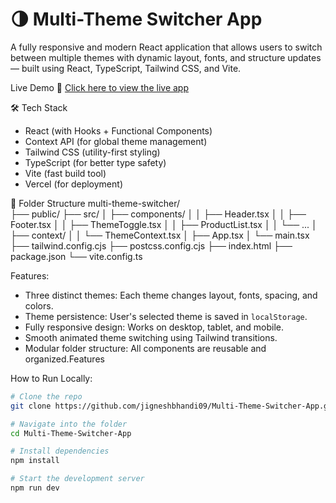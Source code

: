 # 🌗 Multi-Theme Switcher App

A fully responsive and modern React application that allows users to switch between multiple themes with dynamic layout, fonts, and structure updates — built using React, TypeScript, Tailwind CSS, and Vite.

Live Demo
🔗 [Click here to view the live app](https://multi-theme-switcher-app-h4mn.vercel.app/)

🛠 Tech Stack

-  React (with Hooks + Functional Components)
-  Context API (for global theme management)
-  Tailwind CSS (utility-first styling)
-  TypeScript (for better type safety)
-  Vite (fast build tool)
- Vercel (for deployment)

📂 Folder Structure
multi-theme-switcher/<br>
├── public/
├── src/
│ ├── components/
│ │ ├── Header.tsx
│ │ ├── Footer.tsx
│ │ ├── ThemeToggle.tsx
│ │ ├── ProductList.tsx
│ │ └── ...
│ ├── context/
│ │ └── ThemeContext.tsx
│ ├── App.tsx
│ └── main.tsx
├── tailwind.config.cjs
├── postcss.config.cjs
├── index.html
├── package.json
└── vite.config.ts

Features:
- Three distinct themes: Each theme changes layout, fonts, spacing, and colors.
- Theme persistence: User's selected theme is saved in `localStorage`.
- Fully responsive design: Works on desktop, tablet, and mobile.
- Smooth animated theme switching using Tailwind transitions.
- Modular folder structure: All components are reusable and organized.Features

How to Run Locally:

```bash
# Clone the repo
git clone https://github.com/jigneshbhandi09/Multi-Theme-Switcher-App.git

# Navigate into the folder
cd Multi-Theme-Switcher-App

# Install dependencies
npm install

# Start the development server
npm run dev


